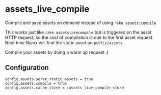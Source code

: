 assets_live_compile
=========================
Compile and save assets on demand instead of using `rake assets:compile`

This works just like `rake assets:precompile` but is triggered on the asset HTTP request, so the cost of compilation is due to the first asset request. Next time Nginx will find the static asset on `public/assets`.

Compile your assets by doing a warm up request :)

Configuration
-------------

    config.assets.serve_static_assets = true
    config.assets.compile = true
    config.assets.cache_store = :assets_live_compile_store


